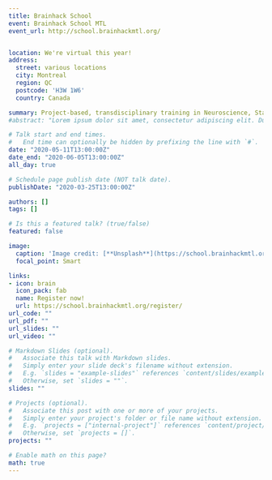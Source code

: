 ```yaml
---
title: Brainhack School
event: Brainhack School MTL
event_url: http://school.brainhackmtl.org/


location: We're virtual this year!
address:
  street: various locations
  city: Montreal
  region: QC
  postcode: 'H3W 1W6'
  country: Canada

summary: Project-based, transdisciplinary training in Neuroscience, Statistical Modelling and Computer Science
#abstract: "Lorem ipsum dolor sit amet, consectetur adipiscing elit. Duis posuere tellusac convallis placerat. Proin tincidunt magna sed #ex sollicitudin condimentum. Sed ac faucibus dolor, scelerisque sollicitudin nisi. Cras purus urna, suscipit quis sapien eu, pulvinar #tempor diam."

# Talk start and end times.
#   End time can optionally be hidden by prefixing the line with `#`.
date: "2020-05-11T13:00:00Z"
date_end: "2020-06-05T13:00:00Z"
all_day: true

# Schedule page publish date (NOT talk date).
publishDate: "2020-03-25T13:00:00Z"

authors: []
tags: []

# Is this a featured talk? (true/false)
featured: false

image: 
  caption: 'Image credit: [**Unsplash**](https://school.brainhackmtl.org/)'
  focal_point: Smart

links:
- icon: brain
  icon_pack: fab
  name: Register now!
  url: https://school.brainhackmtl.org/register/
url_code: ""
url_pdf: ""
url_slides: ""
url_video: ""

# Markdown Slides (optional).
#   Associate this talk with Markdown slides.
#   Simply enter your slide deck's filename without extension.
#   E.g. `slides = "example-slides"` references `content/slides/example-slides.md`.
#   Otherwise, set `slides = ""`.
slides: ""

# Projects (optional).
#   Associate this post with one or more of your projects.
#   Simply enter your project's folder or file name without extension.
#   E.g. `projects = ["internal-project"]` references `content/project/deep-learning/index.md`.
#   Otherwise, set `projects = []`.
projects: ""

# Enable math on this page?
math: true
---
```

